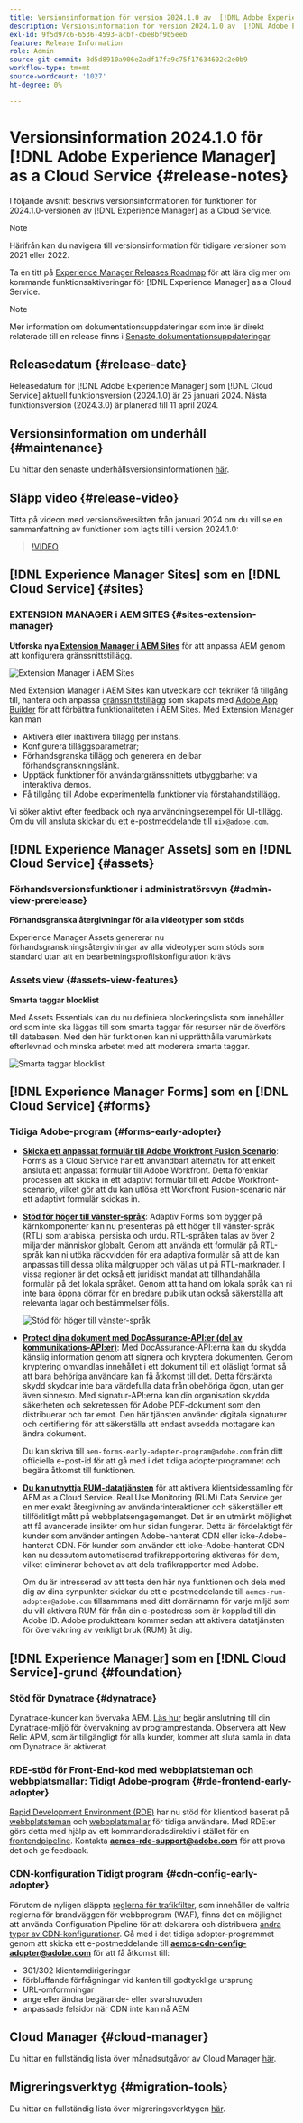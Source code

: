 ```yaml
---
title: Versionsinformation för version 2024.1.0 av  [!DNL Adobe Experience Manager] as a Cloud Service.
description: Versionsinformation för version 2024.1.0 av  [!DNL Adobe Experience Manager] as a Cloud Service.
exl-id: 9f5d97c6-6536-4593-acbf-cbe8bf9b5eeb
feature: Release Information
role: Admin
source-git-commit: 8d5d8910a906e2adf17fa9c75f17634602c2e0b9
workflow-type: tm+mt
source-wordcount: '1027'
ht-degree: 0%

---
```


# Versionsinformation 2024.1.0 för [!DNL Adobe Experience Manager] as a Cloud Service {#release-notes}

I följande avsnitt beskrivs versionsinformationen för funktionen för 2024.1.0-versionen av [!DNL Experience Manager] as a Cloud Service.

>[!NOTE]
>
>Härifrån kan du navigera till versionsinformation för tidigare versioner som 2021 eller 2022.
>
>Ta en titt på [Experience Manager Releases Roadmap](https://experienceleague.adobe.com/docs/experience-manager-release-information/aem-release-updates/update-releases-roadmap.html) för att lära dig mer om kommande funktionsaktiveringar för [!DNL Experience Manager] as a Cloud Service.

>[!NOTE]
>
>Mer information om dokumentationsuppdateringar som inte är direkt relaterade till en release finns i [Senaste dokumentationsuppdateringar](https://experienceleague.adobe.com/docs/experience-manager-release-information/aem-release-updates/doc-updates/documentation-updates.html).

## Releasedatum {#release-date}

Releasedatum för [!DNL Adobe Experience Manager] som [!DNL Cloud Service] aktuell funktionsversion (2024.1.0) är 25 januari 2024. Nästa funktionsversion (2024.3.0) är planerad till 11 april 2024.

## Versionsinformation om underhåll {#maintenance}

Du hittar den senaste underhållsversionsinformationen [här](/help/release-notes/maintenance/latest.md).

## Släpp video {#release-video}

Titta på videon med versionsöversikten från januari 2024 om du vill se en sammanfattning av funktioner som lagts till i version 2024.1.0:

>[!VIDEO](https://video.tv.adobe.com/v/3427041?quality=12)

## [!DNL Experience Manager Sites] som en [!DNL Cloud Service] {#sites}

### EXTENSION MANAGER i AEM SITES {#sites-extension-manager}

**Utforska nya [Extension Manager i AEM Sites](https://developer.adobe.com/uix/docs/extension-manager/)** för att anpassa AEM genom att konfigurera gränssnittstillägg.

![Extension Manager i AEM Sites](/help/assets/sites/extension-manager/homepage.png)

Med Extension Manager i AEM Sites kan utvecklare och tekniker få tillgång till, hantera och anpassa [gränssnittstillägg](https://developer.adobe.com/uix/docs/) som skapats med [Adobe App Builder](https://developer.adobe.com/app-builder/) för att förbättra funktionaliteten i AEM Sites.
Med Extension Manager kan man

* Aktivera eller inaktivera tillägg per instans.
* Konfigurera tilläggsparametrar;
* Förhandsgranska tillägg och generera en delbar förhandsgranskningslänk.
* Upptäck funktioner för användargränssnittets utbyggbarhet via interaktiva demos.
* Få tillgång till Adobe experimentella funktioner via förstahandstillägg.

Vi söker aktivt efter feedback och nya användningsexempel för UI-tillägg. Om du vill ansluta skickar du ett e-postmeddelande till `uix@adobe.com`.

## [!DNL Experience Manager Assets] som en [!DNL Cloud Service] {#assets}

### Förhandsversionsfunktioner i administratörsvyn {#admin-view-prerelease}

**Förhandsgranska återgivningar för alla videotyper som stöds**

Experience Manager Assets genererar nu förhandsgranskningsåtergivningar av alla videotyper som stöds som standard utan att en bearbetningsprofilskonfiguration krävs

### Assets view {#assets-view-features}

**Smarta taggar blocklist**

Med Assets Essentials kan du nu definiera blockeringslista som innehåller ord som inte ska läggas till som smarta taggar för resurser när de överförs till databasen. Med den här funktionen kan ni upprätthålla varumärkets efterlevnad och minska arbetet med att moderera smarta taggar.

![Smarta taggar blocklist](/help/assets/assets/block-tags.png)


## [!DNL Experience Manager Forms] som en [!DNL Cloud Service] {#forms}

<!-- 

* **Configure a shard for Adobe Sign for AEM Forms**: Adobe distributes Acrobat Sign API around the globe in many deployment units called "shards." Each shard serves a customer's account, such as NA1, NA2, NA3, EU1, JP1, AU1, IN1, and others. The shard names correspond to geographic locations. You can now use more than one shard while using Adobe Sign integration with AEM Forms. 

-->

### Tidiga Adobe-program {#forms-early-adopter}

* **[Skicka ett anpassat formulär till Adobe Workfront Fusion Scenario](/help/forms/submit-adaptive-form-to-workfront-fusion.md)**: Forms as a Cloud Service har ett användbart alternativ för att enkelt ansluta ett anpassat formulär till Adobe Workfront. Detta förenklar processen att skicka in ett adaptivt formulär till ett Adobe Workfront-scenario, vilket gör att du kan utlösa ett Workfront Fusion-scenario när ett adaptivt formulär skickas in.

* **[Stöd för höger till vänster-språk](/help/forms/supporting-new-language-localization-core-components.md)**: Adaptiv Forms som bygger på kärnkomponenter kan nu presenteras på ett höger till vänster-språk (RTL) som arabiska, persiska och urdu. RTL-språken talas av över 2 miljarder människor globalt. Genom att använda ett formulär på RTL-språk kan ni utöka räckvidden för era adaptiva formulär så att de kan anpassas till dessa olika målgrupper och väljas ut på RTL-marknader. I vissa regioner är det också ett juridiskt mandat att tillhandahålla formulär på det lokala språket. Genom att ta hand om lokala språk kan ni inte bara öppna dörrar för en bredare publik utan också säkerställa att relevanta lagar och bestämmelser följs.

  ![Stöd för höger till vänster-språk](/help/forms/assets/right-to-left-language-support.png)

* **[Protect dina dokument med DocAssurance-API:er (del av kommunikations-API:er)](/help/forms/aem-forms-cloud-service-communications-introduction.md#document-assurance-doc-assurance)**: Med DocAssurance-API:erna kan du skydda känslig information genom att signera och kryptera dokumenten. Genom kryptering omvandlas innehållet i ett dokument till ett oläsligt format så att bara behöriga användare kan få åtkomst till det. Detta förstärkta skydd skyddar inte bara värdefulla data från obehöriga ögon, utan ger även sinnesro. Med signatur-API:erna kan din organisation skydda säkerheten och sekretessen för Adobe PDF-dokument som den distribuerar och tar emot. Den här tjänsten använder digitala signaturer och certifiering för att säkerställa att endast avsedda mottagare kan ändra dokument.

  Du kan skriva till `aem-forms-early-adopter-program@adobe.com` från ditt officiella e-post-id för att gå med i det tidiga adopterprogrammet och begära åtkomst till funktionen.

* **[Du kan utnyttja RUM-datatjänsten](/help/implementing/cloud-manager/content-requests.md#real-user-monitoring-for-aem-as-a-cloud-service)** för att aktivera klientsidessamling för AEM as a Cloud Service.
Real Use Monitoring (RUM) Data Service ger en mer exakt återgivning av användarinteraktioner och säkerställer ett tillförlitligt mått på webbplatsengagemanget. Det är en utmärkt möjlighet att få avancerade insikter om hur sidan fungerar. Detta är fördelaktigt för kunder som använder antingen Adobe-hanterat CDN eller icke-Adobe-hanterat CDN. För kunder som använder ett icke-Adobe-hanterat CDN kan nu dessutom automatiserad trafikrapportering aktiveras för dem, vilket eliminerar behovet av att dela trafikrapporter med Adobe.

  Om du är intresserad av att testa den här nya funktionen och dela med dig av dina synpunkter skickar du ett e-postmeddelande till `aemcs-rum-adopter@adobe.com` tillsammans med ditt domännamn för varje miljö som du vill aktivera RUM för från din e-postadress som är kopplad till din Adobe ID. Adobe produktteam kommer sedan att aktivera datatjänsten för övervakning av verkligt bruk (RUM) åt dig.

## [!DNL Experience Manager] som en [!DNL Cloud Service]-grund {#foundation}

### Stöd för Dynatrace {#dynatrace}

Dynatrace-kunder kan övervaka AEM. [Läs hur](/help/implementing/cloud-manager/dynatrace.md) begär anslutning till din Dynatrace-miljö för övervakning av programprestanda. Observera att New Relic APM, som är tillgängligt för alla kunder, kommer att sluta samla in data om Dynatrace är aktiverat.

### RDE-stöd för Front-End-kod med webbplatsteman och webbplatsmallar: Tidigt Adobe-program {#rde-frontend-early-adopter}

[Rapid Development Environment (RDE)](/help/implementing/developing/introduction/rapid-development-environments.md) har nu stöd för klientkod baserat på [webbplatsteman](/help/sites-cloud/administering/site-creation/site-themes.md) och [webbplatsmallar](/help/sites-cloud/administering/site-creation/site-templates.md) för tidiga användare. Med RDE:er görs detta med hjälp av ett kommandoradsdirektiv i stället för en [frontendpipeline](/help/sites-cloud/administering/site-creation/enable-front-end-pipeline.md). Kontakta **aemcs-rde-support@adobe.com** för att prova det och ge feedback.

### CDN-konfiguration Tidigt program {#cdn-config-early-adopter}

Förutom de nyligen släppta [reglerna för trafikfilter](/help/security/traffic-filter-rules-including-waf.md), som innehåller de valfria reglerna för brandväggen för webbprogram (WAF), finns det en möjlighet att använda Configuration Pipeline för att deklarera och distribuera [andra typer av CDN-konfigurationer](/help/implementing/dispatcher/cdn-configuring-traffic.md). Gå med i det tidiga adopter-programmet genom att skicka ett e-postmeddelande till **aemcs-cdn-config-adopter@adobe.com** för att få åtkomst till:
* 301/302 klientomdirigeringar
* förbluffande förfrågningar vid kanten till godtyckliga ursprung
* URL-omformningar
* ange eller ändra begärande- eller svarshuvuden
* anpassade felsidor när CDN inte kan nå AEM

## Cloud Manager {#cloud-manager}

Du hittar en fullständig lista över månadsutgåvor av Cloud Manager [här](/help/implementing/cloud-manager/release-notes/current.md).

## Migreringsverktyg {#migration-tools}

Du hittar en fullständig lista över migreringsverktygen [här](/help/journey-migration/release-notes/release-notes-migration-tools-current.md).
